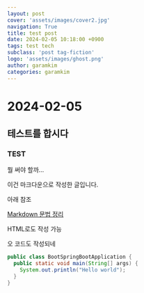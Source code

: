 ```yaml
---
layout: post
cover: 'assets/images/cover2.jpg'
navigation: True
title: test post
date: 2024-02-05 10:18:00 +0900
tags: test tech
subclass: 'post tag-fiction'
logo: 'assets/images/ghost.png'
author: garamkim
categories: garamkim
---
```


# 2024-02-05
## 테스트를 합시다
### TEST

뭘 써야 할까...

이건 마크다운으로 작성한 글입니다.

아래 참조

[Markdown 문법 정리](https://gist.github.com/ihoneymon/652be052a0727ad59601)


HTML로도 작성 가능

오 코드도 작성되네

```java
public class BootSpringBootApplication {
  public static void main(String[] args) {
    System.out.println("Hello world");
  }
}
```